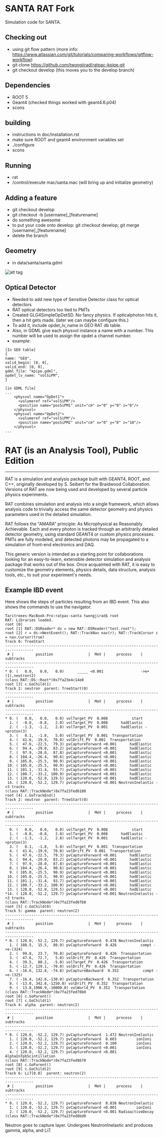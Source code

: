 
# SANTA RAT Fork

Simulation code for SANTA.

## Checking out

* using git flow pattern (more info: https://www.atlassian.com/git/tutorials/comparing-workflows/gitflow-workflow)
* git clone https://github.com/twongjirad/ratpac-kpipe.git
* git checkout develop (this moves you to the develop branch)

## Dependencies
* ROOT 5
* Geant4 (checked things worked with geant4.6.p04)
* scons

## building
* instructions in doc/installation.rst
* make sure ROOT and geant4 environment variables set
* ./configure
* scons

## Running
* rat
* /control/execute mac/santa.mac (will bring up and initialize geometry)

## Adding a feature
* git checkout develop
* git checkout -b [username]_[featurename]
* do something awesome
* to put your code onto develop: git checkout develop; git merge [username]_[featurename]
* delete the branch

## Geometry

* in data/santa/santa.gdml

![alt tag](https://raw.github.com/SANTA-neutrino/ratpac-santa/master/data/santa/santa_gdml.png)


## Optical Detector

* Needed to add new type of Sensitive Detector class for optical detectors
* RAT optical detectors too tied to PMTs
* Created GLG4SimpleOpDetSD.  No fancy physics. If opticalphoton hits it, then a hit gets made. (later we can maybe configure this.)
* To add it, include opdet_lv_name in GEO RAT db table.
* Also, in GDML give each physvol instance a name with a number. This number will be used to assign the opdet a channel number.
* example:
```
[In GEO table]
{
name: "GEO",
valid_begin: [0, 0],
valid_end: [0, 0],
gdml_file: "kpipe.gdml",
opdet_lv_name: "volSiPM",
}

[in GDML file]
...
    <physvol name="OpDet1">
      <volumeref ref="volSiPM"/>
      <position name="posSiPM1" unit="cm" x="0" y="0" z="0"/>
    </physvol>
    <physvol name="OpDet2">
      <volumeref ref="volSiPM"/>
      <position name="posSiPM2" unit="cm" x="0" y="0" z="10"/>
    </physvol>
...
```


# RAT (is an Analysis Tool), Public Edition
-----------------------------------------
RAT is a simulation and analysis package built with GEANT4, ROOT, and C++,
originally developed by S. Seibert for the Braidwood Collaboration. Versions
of RAT are now being used and developed by several particle physics
experiments.

RAT combines simulation and analysis into a single framework, which allows
analysis code to trivially access the same detector geometry and physics
parameters used in the detailed simulation.

RAT follows the "AMARA" principle: As Microphysical as Reasonably Achievable.
Each and every photon is tracked through an arbitrarily detailed detector
geometry, using standard GEANT4 or custom physics processes. PMTs are fully
modeled, and detected photons may be propagated to a simulation of front-end
electronics and DAQ.

This generic version is intended as a starting point for collaborations
looking for an easy-to-learn, extensible detector simulation and analysis
package that works out of the box. Once acquainted with RAT, it is easy to
customize the geometry elements, physics details, data structure, analysis
tools, etc., to suit your experiment's needs.

## Example IBD event

Here shows the steps of particles resulting from an IBD event. 
This also shows the commands to use the navigator.

```
Taritreees-MacBook-Pro:ratpac-santa twongjirad$ root
RAT: Libraries loaded.
root [0] 
root [1] RAT::DSReader* ds = new RAT::DSReader("test.root");
root [2] r = ds->NextEvent(); RAT::TrackNav nav(r); RAT::TrackCursor c = nav.Cursor(true)
Track 0: TreeStart
-----------------------------------------------------------------------------------
 # |          position                |  MeV |     process    |   subtracks
-----------------------------------------------------------------------------------
* 0. (   0.0,   0.0,   0.0)      _____ <0.001                 ->e+(1),neutron(2)
(class RAT::DS::Root*)0x7fa23e4c14e0
root [3] c.GoChild(1)
Track 2: neutron  parent: TreeStart(0)
-----------------------------------------------------------------------------------
 # |          position                |  MeV |     process    |   subtracks
-----------------------------------------------------------------------------------
* 0. (   0.0,   0.0,   0.0) volTarget_PV  0.008           start 
  1. (  -0.8,  -0.8,   2.0) volTarget_PV  0.008      hadElastic 
  2. (  -1.3,  -1.2,   2.8) volTarget_PV  0.001      hadElastic ->proton(3)
  3. (   0.1,  -1.8,   5.0) volTarget_PV  0.001  Transportation 
  4. (  41.6, -19.9,  70.0) volDrift_PV  0.001  Transportation 
  5. (  47.6, -22.5,  79.3) pvCaptureForward <0.001      hadElastic 
  6. (  94.4, -29.0,  83.2) pvCaptureForward <0.001      hadElastic 
  7. (  97.9, -28.0,  87.8) pvCaptureForward <0.001      hadElastic 
  8. ( 104.4, -26.4,  90.6) pvCaptureForward <0.001      hadElastic 
  9. ( 105.0, -25.5,  90.9) pvCaptureForward <0.001      hadElastic 
 10. ( 105.0, -25.5,  90.9) pvCaptureForward <0.001      hadElastic 
 11. ( 101.1, -31.4,  93.7) pvCaptureForward <0.001      hadElastic 
 12. ( 100.7, -33.2, 100.9) pvCaptureForward <0.001      hadElastic 
 13. ( 120.0, -52.0, 129.5) pvCaptureForward <0.001      hadElastic 
 14. ( 120.0, -52.2, 129.7) pvCaptureForward <0.001 NeutronInelastic ->3 tracks
(class RAT::TrackNode*)0x7fa23fed6180
root [4] c.GoTrackEnd()
Track 2: neutron  parent: TreeStart(0)
-----------------------------------------------------------------------------------
 # |          position                |  MeV |     process    |   subtracks
-----------------------------------------------------------------------------------
  0. (   0.0,   0.0,   0.0) volTarget_PV  0.008           start 
  1. (  -0.8,  -0.8,   2.0) volTarget_PV  0.008      hadElastic 
  2. (  -1.3,  -1.2,   2.8) volTarget_PV  0.001      hadElastic ->proton(3)
  3. (   0.1,  -1.8,   5.0) volTarget_PV  0.001  Transportation 
  4. (  41.6, -19.9,  70.0) volDrift_PV  0.001  Transportation 
  5. (  47.6, -22.5,  79.3) pvCaptureForward <0.001      hadElastic 
  6. (  94.4, -29.0,  83.2) pvCaptureForward <0.001      hadElastic 
  7. (  97.9, -28.0,  87.8) pvCaptureForward <0.001      hadElastic 
  8. ( 104.4, -26.4,  90.6) pvCaptureForward <0.001      hadElastic 
  9. ( 105.0, -25.5,  90.9) pvCaptureForward <0.001      hadElastic 
 10. ( 105.0, -25.5,  90.9) pvCaptureForward <0.001      hadElastic 
 11. ( 101.1, -31.4,  93.7) pvCaptureForward <0.001      hadElastic 
 12. ( 100.7, -33.2, 100.9) pvCaptureForward <0.001      hadElastic 
 13. ( 120.0, -52.0, 129.5) pvCaptureForward <0.001      hadElastic 
*14. ( 120.0, -52.2, 129.7) pvCaptureForward <0.001 NeutronInelastic ->3 tracks
(class RAT::TrackNode*)0x7fa23fed6fb0
root [5] c.GoChild(0)
Track 5: gamma  parent: neutron(2)
-----------------------------------------------------------------------------------
 # |          position                |  MeV |     process    |   subtracks
-----------------------------------------------------------------------------------
* 0. ( 120.0, -52.2, 129.7) pvCaptureForward  0.478 NeutronInelastic 
  1. ( 108.5,  15.5,  80.9) pvCaptureForward  0.426           compt ->e-(324)
  2. (  99.8,  23.7,  70.0) pvCaptureForward  0.426  Transportation 
  3. (  47.6,  72.7,   5.0) volDrift_PV  0.426  Transportation 
  4. (  39.5,  80.2,  -5.0) volTarget_PV  0.426  Transportation 
  5. ( -12.7, 129.1, -70.0) volDrift_PV  0.426  Transportation 
  6. ( -16.6, 132.8, -74.8) pvCaptureBackward  0.352           compt ->e-(325)
  7. ( -16.4, 142.6,-130.0) pvCaptureBackward  0.352  Transportation 
  8. ( -13.0, 342.8,-1250.0) volDrift_PV  0.352  Transportation 
  9. (  13.8,1906.9,-10000.0) volWorld_PV  0.352  Transportation 
(class RAT::TrackNode*)0x7fa23fed70b0
root [6] c.GoParent()
root [7] c.GoChild(1)
Track 4: alpha  parent: neutron(2)
-----------------------------------------------------------------------------------
 # |          position                |  MeV |     process    |   subtracks
-----------------------------------------------------------------------------------
* 0. ( 120.0, -52.2, 129.7) pvCaptureForward  1.472 NeutronInelastic 
  1. ( 120.0, -52.2, 129.7) pvCaptureForward  0.603         ionIoni 
  2. ( 120.0, -52.2, 129.7) pvCaptureForward  0.180         ionIoni 
  3. ( 120.0, -52.2, 129.7) pvCaptureForward <0.001         ionIoni 
  4. ( 120.0, -52.2, 129.7) pvCaptureForward <0.001 AlphaInTpbScintillation 
(class RAT::TrackNode*)0x7fa23fed8670
root [8] c.GoParent()
root [9] c.GoChild(2)
Track 6: Li7[0.0]  parent: neutron(2)
-----------------------------------------------------------------------------------
 # |          position                |  MeV |     process    |   subtracks
-----------------------------------------------------------------------------------
* 0. ( 120.0, -52.2, 129.7) pvCaptureForward  0.838 NeutronInelastic 
  1. ( 120.0, -52.2, 129.7) pvCaptureForward <0.001         ionIoni 
  2. ( 120.0, -52.2, 129.7) pvCaptureForward <0.001 RadioactiveDecay 
(class RAT::TrackNode*)0x7fa23fed8bd0
```

Neutron goes to capture layer. Undergoes NeutronInelastic and produces gamma, alpha, and Li7.